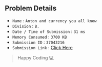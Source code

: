 ## Problem Details 
 
- `Name`                      : `Anton and currency you all know`
- `Division`                  : `B.`
- `Date / Time of Submission` : `31 ms`
- `Memory Consumed`           : `3700 KB`
- `Submission ID`             : `37043216`
- `Submission Link`           : [Click Here](http://codeforces.com/contest/508/submission/37043216)

> Happy Coding   :computer: